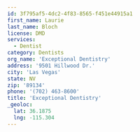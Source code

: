 ```yaml
---
id: 3f795af5-4dc2-4f83-8565-f451e44915a1
first_name: Laurie
last_name: Bloch
license: DMD
services:
  - Dentist
category: Dentists
org_name: 'Exceptional Dentistry'
address: '9501 Hillwood Dr.'
city: 'Las Vegas'
state: NV
zip: '89134'
phone: '(702) 463-8600'
title: 'Exceptional Dentistry'
_geoloc:
  lat: 36.1875
  lng: -115.304
---
```

